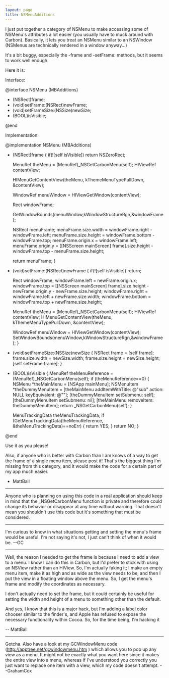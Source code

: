 ```yaml
---
layout: page
title: NSMenuAdditions
---
```


I just put together a category of NSMenu to make accessing some of NSMenu's attributes a lot easier (you usually have to muck around with Carbon). Basically, it lets you treat an NSMenu similar to an NSWindow (NSMenus are technically rendered in a window anyway...)

It's a bit buggy, especially the -frame and -setFrame: methods, but it seems to work well enough. 

Here it is:

Interface:
    
@interface NSMenu (MBAdditions)

- (NSRect)frame;
- (void)setFrame:(NSRect)newFrame;
- (void)setFrameSize:(NSSize)newSize;
- (BOOL)isVisible;

@end


Implementation:
    
@implementation NSMenu (MBAdditions)

- (NSRect)frame
{
	if(![self isVisible])
		return NSZeroRect;
	
	MenuRef theMenu = (MenuRef)_NSGetCarbonMenu(self);
	HIViewRef contentView;
	
	HIMenuGetContentView(theMenu, kThemeMenuTypePullDown, &contentView);
	
	WindowRef menuWindow = HIViewGetWindow(contentView);
	
	Rect windowFrame;
	
	GetWindowBounds(menuWindow,kWindowStructureRgn,&windowFrame);
	
	NSRect menuFrame;
	menuFrame.size.width = windowFrame.right - windowFrame.left;
	menuFrame.size.height = windowFrame.bottom - windowFrame.top;
	menuFrame.origin.x = windowFrame.left;
	menuFrame.origin.y = [[NSScreen mainScreen] frame].size.height - windowFrame.top - menuFrame.size.height;
	
	return menuFrame;
}

- (void)setFrame:(NSRect)newFrame
{
	if(![self isVisible])
		return;
	
	Rect windowFrame;
	windowFrame.left = newFrame.origin.x;
	windowFrame.top = [[NSScreen mainScreen] frame].size.height - newFrame.origin.y - newFrame.size.height;
	windowFrame.right = windowFrame.left + newFrame.size.width;
	windowFrame.bottom = windowFrame.top + newFrame.size.height;
	
	MenuRef theMenu = (MenuRef)_NSGetCarbonMenu(self);
	HIViewRef contentView;
	HIMenuGetContentView(theMenu, kThemeMenuTypePullDown, &contentView);
	
	WindowRef menuWindow = HIViewGetWindow(contentView);
	SetWindowBounds(menuWindow,kWindowStructureRgn,&windowFrame);
}

- (void)setFrameSize:(NSSize)newSize
{
	NSRect frame = [self frame];
	frame.size.width = newSize.width;
	frame.size.height = newSize.height;
	[self setFrame:frame];
}

- (BOOL)isVisible
{
	MenuRef theMenuReference = (MenuRef)_NSGetCarbonMenu(self);
	if (theMenuReference==0) {
		NSMenu *theMainMenu = [NSApp mainMenu];
		NSMenuItem *theDummyMenuItem = [theMainMenu addItemWithTitle: @"sub"  action: NULL keyEquivalent: @""];
		[theDummyMenuItem setSubmenu: self];
		[theDummyMenuItem setSubmenu: nil];
		[theMainMenu removeItem: theDummyMenuItem];
		return _NSGetCarbonMenu(self);
	}
	
	MenuTrackingData theMenuTrackingData;
	if (GetMenuTrackingData(theMenuReference, &theMenuTrackingData)==noErr) {
		return YES;
	}
	return NO;
}

@end


Use it as you please!

Also, if anyone who is better with Carbon than I am knows of a way to get the frame of a single menu item, please post it! That's the biggest thing I'm missing from this category, and it would make the code for a certain part of my app much easier.

- MattBall

----
Anyone who is planning on using this code in a real application should keep in mind that the     _NSGetCarbonMenu function is private and therefore could change its behavior or disappear at any time without warning. That doesn't mean you shouldn't use this code but it's something that must be considered.

----

I'm curious to know in what situations getting and setting the menu's frame would be useful. I'm not saying it's not, I just can't think of when it would be. --GC

----

Well, the reason I needed to get the frame is because I need to add a view to a menu. I know I can do this in Carbon, but I'd prefer to stick with using an NSView rather than an HIView. So, I'm actually faking it; I make an empty menu item, make it as high and as wide as the view needs to be, and then I put the view in a floating window above the menu. So, I get the menu's frame and modify the coordinates as necessary.

I don't actually need to set the frame, but it could certainly be useful for setting the width and height of a menu to something other than the default.

And yes, I know that this is a major hack, but I'm adding a label color chooser similar to the finder's, and Apple has refused to expose the necessary functionality within Cocoa. So, for the time being, I'm hacking it

-- MattBall

----

Gotcha. Also have a look at my GCWindowMenu code (http://apptree.net/gcwindowmenu.htm ) which allows you to pop up any view as a menu. It might not be exactly what you want here since it makes the entire view into a menu, whereas if I've understood you correctly you just want to replace one item with a view, which my code doesn't attempt. --GrahamCox

